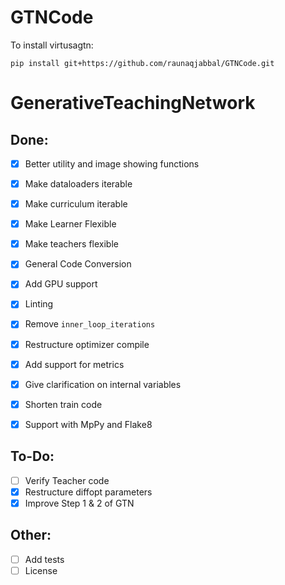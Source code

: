 # GTNCode

To install virtusagtn: 

```
pip install git+https://github.com/raunaqjabbal/GTNCode.git
```



# GenerativeTeachingNetwork

## Done:
-  [x] Better utility and image showing functions
-  [x] Make dataloaders iterable
-  [x] Make curriculum iterable
-  [x] Make Learner Flexible 
-  [x] Make teachers flexible
-  [x] General Code Conversion
-  [x] Add GPU support
-  [x] Linting
-  [x] Remove ``inner_loop_iterations``
-  [x] Restructure optimizer compile
-  [x] Add support for metrics
-  [x] Give clarification on internal variables
-  [x] Shorten train code
-  [x] Support with MpPy and Flake8


## To-Do:
-  [ ] Verify Teacher code
-  [x] Restructure diffopt parameters
-  [x] Improve Step 1 & 2 of GTN

## Other:
-  [ ] Add tests
-  [ ] License